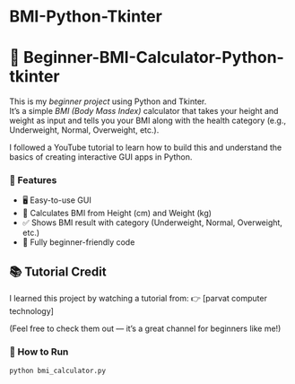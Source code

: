 
# BMI-Python-Tkinter
# 🧮 Beginner-BMI-Calculator-Python-tkinter
This is my *beginner project* using Python and Tkinter.  
It’s a simple *BMI (Body Mass Index)* calculator that takes your height and weight as input and tells you your BMI along with the health category (e.g., Underweight, Normal, Overweight, etc.).

I followed a YouTube tutorial to learn how to build this and understand the basics of creating interactive GUI apps in Python.


### 🔧 Features
- 🖥 Easy-to-use GUI  
- 📏 Calculates BMI from Height (cm) and Weight (kg)  
- ✅ Shows BMI result with category (Underweight, Normal, Overweight, etc.)  
- 👶 Fully beginner-friendly code


## 📚 Tutorial Credit
I learned this project by watching a tutorial from:
👉 [parvat computer technology]

(Feel free to check them out — it’s a great channel for beginners like me!)


### 🚀 How to Run
```bash
python bmi_calculator.py